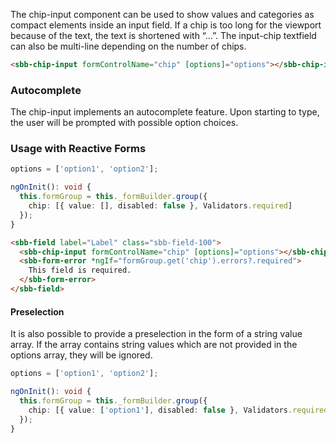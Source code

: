 The chip-input component can be used to show values and categories as compact elements inside an input field.
If a chip is too long for the viewport because of the text, the text is shortened with “…”.
The input-chip textfield can also be multi-line depending on the number of chips.

```html
<sbb-chip-input formControlName="chip" [options]="options"></sbb-chip-input>
```

### Autocomplete

The chip-input implements an autocomplete feature. Upon starting to type, the user will be prompted with possible option choices.

### Usage with Reactive Forms

```ts
options = ['option1', 'option2'];

ngOnInit(): void {
  this.formGroup = this._formBuilder.group({
    chip: [{ value: [], disabled: false }, Validators.required]
  });
}
```

```html
<sbb-field label="Label" class="sbb-field-100">
  <sbb-chip-input formControlName="chip" [options]="options"></sbb-chip-input>
  <sbb-form-error *ngIf="formGroup.get('chip').errors?.required">
    This field is required.
  </sbb-form-error>
</sbb-field>
```

#### Preselection

It is also possible to provide a preselection in the form of a string value array.
If the array contains string values which are not provided in the options array, they will be ignored.

```ts
options = ['option1', 'option2'];

ngOnInit(): void {
  this.formGroup = this._formBuilder.group({
    chip: [{ value: ['option1'], disabled: false }, Validators.required]
  });
}
```
